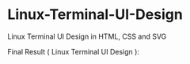# Linux-Terminal-UI-Design
Linux Terminal UI Design in HTML, CSS and SVG

Final Result ( Linux Terminal UI Design ):

